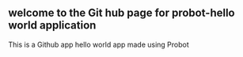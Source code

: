 ## welcome to the Git hub page for probot-hello world application

This is a Github app hello world app made using Probot